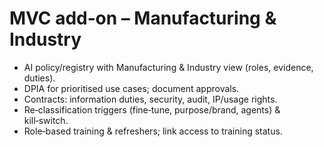 # MVC add‑on – Manufacturing & Industry
<ul>
  <li>AI policy/registry with Manufacturing & Industry view (roles, evidence, duties).</li>
  <li>DPIA for prioritised use cases; document approvals.</li>
  <li>Contracts: information duties, security, audit, IP/usage rights.</li>
  <li>Re‑classification triggers (fine‑tune, purpose/brand, agents) & kill‑switch.</li>
  <li>Role‑based training & refreshers; link access to training status.</li>
</ul>
